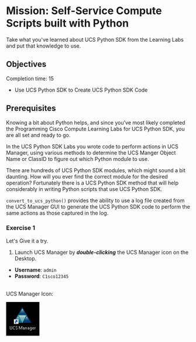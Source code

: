 # Mission: Self-Service Compute Scripts built with Python

Take what you've learned about UCS Python SDK from the Learning Labs and put that knowledge to use.

## Objectives

Completion time: 15

  - Use UCS Python SDK to Create UCS Python SDK Code

## Prerequisites

Knowing a bit about Python helps, and since you've most likely completed the Programming Cisco Compute Learning Labs for UCS Python SDK, you are all set and ready to go.

In the UCS Python SDK Labs you wrote code to perform actions in UCS Manager, using various methods to determine the UCS Manger Object Name or ClassID to figure out which Python module to use.

There are hundreds of UCS Python SDK modules, which might sound a bit daunting. How will you ever find the correct module for the desired operation? Fortunately there is a UCS Python SDK method that will help considerably in writing Python scripts that use UCS Python SDK.

`convert_to_ucs_python()` provides the ability to use a log file created from the UCS Manager GUI to generate the UCS Python SDK code to perform the same actions as those captured in the log.

### Exercise 1

Let's Give it a try.

1. Launch UCS Manager by ***double-clicking*** the UCS Manager icon on the Desktop.

  - **Username**: `admin`
  - **Password**: `C1sco12345`

  </br>UCS Manager Icon:

  ![](assets/images/image-01.jpg)<br/><br/>

  <!--![](assets/images/image-01.jpg)<br/><br/>

2. Capture UCS Manager XML operations

Due to the access method for the dCloud Pod environments this next step requires the use of the On-Screen Keyboard on the Windows Desktop.

  </br>Windows On-Screen Keyboard:

  ![](assets/images/image-02.jpg)<br/><br/>

  <!--![](assets/images/image-02.jpg)<br/><br/>

The UCS Manager GUI Window must be active, ***Clicking*** on the UCS Manager Windows will not cause the On-Screen Keyboard to be pushed to the back.

The UCS Manager GUI Window Title state will indicate if the window is active.

  </br>Active vs. Inactive UCS Manager GUI Window:

  ![](assets/images/image-03.jpg)<br/><br/>

  <!--![](assets/images/image-03.jpg)<br/><br/>

With the On-Screen Keyboard open in front of the UCS Manager GUI

  - ***Click*** the keys Ctrl + Alt + q

  </br>***Click*** the keys Ctrl + Alt + q:

  ![](assets/images/image-04.jpg)<br/><br/>

  <!--![](assets/images/image-04.jpg)<br/><br/>

  - ***Close*** the On-Screen Keyboard

  - ***Click*** the "Record XML" link to start logging. Once clicked the link will change to "Stop XML Recording

  - Perform operations in the GUI
    - ***Add*** a MAC Pool Named - "MAC_POOL_PY"
      - ***Right-Click*** "MAC Pools" in the "Pool" Group under the "root" Organization in the **LAN** Section.
      - ***Click*** "Create MAC Pool"
      - ***Enter*** "MAC_POOL_PY" in the "Name" field
      - ***Click*** "Next"
      - ***Click*** "Add"
      - ***Enter*** "128" in the "Size" field
      - ***Click*** "OK"
      - ***Click*** "Finish"
      - ***Click*** "OK"

    </br>MAC Pool Operations:

    ![](assets/images/image-05.jpg)<br/><br/>

    <!--![](assets/images/image-05.jpg)<br/><br/>

    ![](assets/images/image-06.jpg)<br/><br/>

    <!--![](assets/images/image-06.jpg)<br/><br/>

    ![](assets/images/image-07.jpg)<br/><br/>

    <!--![](assets/images/image-07.jpg)<br/><br/>

    ![](assets/images/image-08.jpg)<br/><br/>

    <!--![](assets/images/image-08.jpg)<br/><br/>

    ![](assets/images/image-09.jpg)<br/><br/>

    <!--![](assets/images/image-09.jpg)<br/><br/>

    - ***Add*** another MAC Block
      - ***Click*** On the MAC Pool
      - ***Click*** On the "MAC Blocks" Tab
      - ***Click*** "Add"
      - ***Change*** "First MAC Address to" - "00:25:B5:00:00:80"
      - ***Enter*** "128" in the "Size" field
      - ***Click*** "OK"
      - ***Click*** "OK"

    ![](assets/images/image-10.jpg)<br/><br/>

    <!--![](assets/images/image-10.jpg)<br/><br/>

    ![](assets/images/image-11.jpg)<br/><br/>

    <!--![](assets/images/image-11.jpg)<br/><br/>

    - ***Delete*** the MAC Pool
      - ***Right-Click*** on the MAC Pool
      - ***Click*** Delete
      - ***Click*** "Yes"
      - ***Click*** "OK"

    ![](assets/images/image-12.jpg)<br/><br/>

    <!--![](assets/images/image-12.jpg)<br/><br/>

    ![](assets/images/image-13.jpg)<br/><br/>

    <!--![](assets/images/image-13.jpg)<br/><br/>

    ![](assets/images/image-14.jpg)<br/><br/>

    <!--![](assets/images/image-14.jpg)<br/><br/>

    - ***Download*** the log file:
      - ***Click*** the "Stop XML Recording" link to stop logging
      - ***Enter*** - MAC_POOL_OPS_PY in the log file name pop-up
      - ***Click*** "OK", the file will download to `C:\users\demouser\Downloads\MAC_POOL_OPS_PY_xmlReq.log`
      - ***Click*** "Save"

    ![](assets/images/image-15.jpg)<br/><br/>

    <!--![](assets/images/image-15.jpg)<br/><br/>

    ![](assets/images/image-16.jpg)<br/><br/>

    <!--![](assets/images/image-16.jpg)<br/><br/>

2. Convert the captured log file to UCS Python Code

  - Launch the Python shell by ***double-clicking*** the **Terminal for Coding** icon on the Desktop.

  </br>Terminal for Coding Icon:

  ![](assets/images/image-17.jpg)<br/><br/>

  <!--![](assets/images/image-17.jpg)<br/><br/>

3. At the prompt type:

  - **2** - to activate the Python 2 virtual environment
  - **python**

  </br>Enter into the Python Shell:

  ![](assets/images/image-18.jpg)<br/><br/>

  <!--![](assets/images/image-18.jpg)<br/><br/>

4. Convert the captured log file to a UCS Python Code script

  ```Python
  from ucsmsdk.utils import converttopython

  converttopython.convert_to_ucs_python(xml=True, literal_path="C:\\Users\\demouser\\Downloads\\MAC_POOL_OPS_PY_xmlReq.log")
  ```

  ```Python
  from ucsmsdk.utils import converttopython

  converttopython.convert_to_ucs_python(xml=True,literal_path="C:\\Users\\demouser\\Downloads\\MAC_POOL_OPS_PY_xmlReq.log", dump_to_file=True, dump_file_path="C:\\Users\\demouser\\Desktop\MAC_POOL_OPS.py")
  ```

  </br>convert_to_ucs_python():

  ![](assets/images/image-19.jpg)<br/><br/>

  <!--![](assets/images/image-19.jpg)<br/><br/>

  ![](assets/images/image-20.jpg)<br/><br/>

  <!--![](assets/images/image-20.jpg)<br/><br/>


5. Edit the script

  - The MAC_POOL_OPS.py python script will appear on the Desktop.
    - ***Right-Click*** the file `MAC_POOL_OPS_PY_xmlReq.log`
    - ***Select*** - "Edit with IDLE"
    - ***Click*** "OK" on IDLE Warning

  ![](assets/images/image-24.jpg)<br/><br/>

  <!--![](assets/images/image-24.jpg)<br/><br/>

  ![](assets/images/image-25.jpg)<br/><br/>

  <!--![](assets/images/image-25.jpg)<br/><br/>

  Add code to
  - login to UCS Manager
    ```Python
    from ucsmsdk.ucshandle import UcsHandle
    handle = UcsHandle("198.18.133.91", "admin", "C1sco12345")

    handle.login()
    ```

  - Pause before MAC Pool deletion

    `raw_input("MAC Pool Created and Updated. Press Enter to Delete Mac Pool...")`

  - Logout from UCS Manager

    `handle.logout()`

  </br>Edit MAC_POOL_OPS.py:

  ![](assets/images/image-21.jpg)<br/><br/>

  <!--![](assets/images/image-21.jpg)<br/><br/>

  ![](assets/images/image-22.jpg)<br/><br/>

  <!--![](assets/images/image-22.jpg)<br/><br/>

  ![](assets/images/image-23.jpg)<br/><br/>

  <!--![](assets/images/image-23.jpg)<br/><br/>

6. Run the script, check UCS Manager when the script pauses to verify the creation of the MAC Pool and after the script completes to verify the deletion (Removal) of the MAC Pool.

  - ***Click*** "Run"
  - ***Click*** "Run Module"
  - ***Click*** "OK" to Save the script

  </br>Run MAC_POOL_OPS.py:

  ![](assets/images/image-26.jpg)<br/><br/>

  <!--![](assets/images/image-26.jpg)<br/><br/>

  ![](assets/images/image-27.jpg)<br/><br/>

  <!--![](assets/images/image-27.jpg)<br/><br/>

Go to the next page to complete the Mission...
